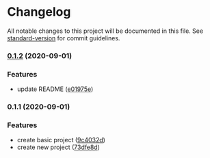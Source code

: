 # Changelog

All notable changes to this project will be documented in this file. See [standard-version](https://github.com/conventional-changelog/standard-version) for commit guidelines.

### [0.1.2](https://github.com/EmersonBraun/pretty-log/compare/v0.1.1...v0.1.2) (2020-09-01)


### Features

* update README ([e01975e](https://github.com/EmersonBraun/pretty-log/commit/e01975ebde1e011f03e21af778ee750f750b67ea))

### 0.1.1 (2020-09-01)


### Features

* create basic project ([9c4032d](https://github.com/EmersonBraun/pretty-log/commit/9c4032db1199d059d5ea9c02c89645341c2956b4))
* create new project ([73dfe8d](https://github.com/EmersonBraun/pretty-log/commit/73dfe8de8a192591f9ea612aa8de380398a1d676))

